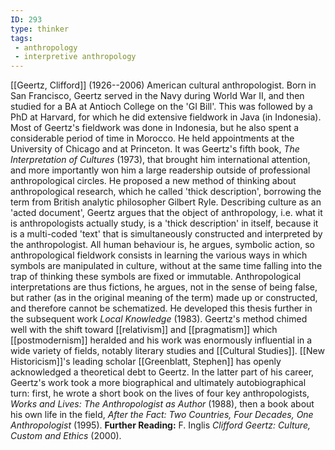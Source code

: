 ```yaml
---
ID: 293
type: thinker
tags: 
 - anthropology
 - interpretive anthropology
---
```


[[Geertz, Clifford]]
(1926--2006) American cultural anthropologist. Born in San Francisco,
Geertz served in the Navy during World War II, and then studied for a BA
at Antioch College on the 'GI Bill'. This was followed by a PhD at
Harvard, for which he did extensive fieldwork in Java (in Indonesia).
Most of Geertz's fieldwork was done in Indonesia, but he also spent a
considerable period of time in Morocco. He held appointments at the
University of Chicago and at Princeton. It was Geertz's fifth book, *The Interpretation of Cultures* (1973), that brought him international
attention, and more importantly won him a large readership outside of
professional anthropological circles. He proposed a new method of
thinking about anthropological research, which he called 'thick
description', borrowing the term from British analytic philosopher
Gilbert Ryle. Describing culture as an 'acted document', Geertz argues
that the object of anthropology, i.e. what it is anthropologists
actually study, is a 'thick description' in itself, because it is a
multi-coded 'text' that is simultaneously constructed and interpreted by
the anthropologist. All human behaviour is, he argues, symbolic action,
so anthropological fieldwork consists in learning the various ways in
which symbols are manipulated in culture, without at the same time
falling into the trap of thinking these symbols are fixed or immutable.
Anthropological interpretations are thus fictions, he argues, not in the
sense of being false, but rather (as in the original meaning of the
term) made up or constructed, and therefore cannot be schematized. He
developed this thesis further in the subsequent work *Local Knowledge*
(1983). Geertz's method chimed well with the shift toward
[[relativism]] and
[[pragmatism]] which
[[postmodernism]] heralded
and his work was enormously influential in a wide variety of fields,
notably literary studies and [[Cultural Studies]]. [[New Historicism]]'s leading
scholar [[Greenblatt, Stephen]] has openly
acknowledged a theoretical debt to Geertz. In the latter part of his
career, Geertz's work took a more biographical and ultimately
autobiographical turn: first, he wrote a short book on the lives of four
key anthropologists, *Works and Lives: The Anthropologist as Author*
(1988), then a book about his own life in the field, *After the Fact:
Two Countries, Four Decades, One Anthropologist* (1995).
**Further Reading:** F. Inglis *Clifford Geertz: Culture, Custom and
Ethics* (2000).
